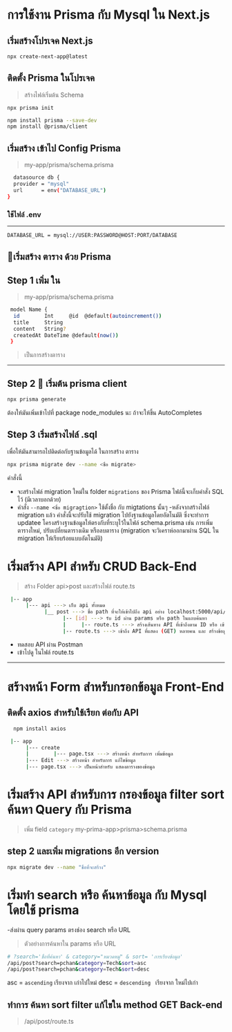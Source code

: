# การใช้งาน Prisma กับ Mysql ใน Next.js

## เริ่มสร้างโปรเจค Next.js

```bash
npx create-next-app@latest
```

## ติดตั้ง Prisma ในโปรเจค

> สร้างไฟล์เริ่มต้น Schema
```bash
npx prisma init
```

```bash
npm install prisma --save-dev
npm install @prisma/client
```

## เริ่มสร้าง เข้าไป Config Prisma

> my-app/prisma/schema.prisma

```bash
  datasource db {
  provider = "mysql"
  url      = env("DATABASE_URL")
}
```

### ใช้ไฟล์ .env

---

```bash
DATABASE_URL = mysql://USER:PASSWORD@HOST:PORT/DATABASE
```

## 🎉เริ่มสร้าง ตาราง ด้วย Prisma

## Step 1 เพิ่ม ใน

> my-app/prisma/schema.prisma

```bash
 model Name {
  id        Int     @id  @default(autoincrement())
  title     String
  content   String?
  createdAt DateTime @default(now())
 }
```

> เป็นการสร้างตาราง

---

## Step 2 👏 เริ่มต้น prisma client

```bash
npx prisma generate
```

ต้องให้มันเพิ่มเข้าไปที่ package node_modules นะ ถ้าจะให้ขึ้น AutoCompletes

## Step 3 เริ่มสร้างไฟล์ .sql

เพื่อให้มันสามารถไปติดต่อกับฐานข้อมูลได้ ในการสร้าง ตาราง

```bash
npx prisma migrate dev --name <ชื่อ migrate>
```

คำสั่งนี้

- จะสร้างไฟล์ migration ใหม่ใน folder `migrations` ของ Prisma ไฟล์นี้จะเก็บคำสั่ง SQL ไว้ (มีเวลาบอกด้วย)
- คำสั่ง `--name <ชื่อ migragtion>` ใช้ตั้งชื่อ กับ migtations นั้นๆ
  -หลังจากสร้างไฟล์ migration แล้ว คำสั่งนี้จะปรับใช้ migration ไปยังฐานข้อมูลโดยอัตโนมัติ ซึ่งจะทำการ updatee โครงสร้างฐานข้อมูลให้ตรงกับที่ระบุไว้ในไฟล์ schema.prisma เช่น การเพิ่มตารางใหม่, ปรับเปลี่ยนตารางเดิม หรือลบตาราง (migration จะวิเคราห์ออกมาผ่าน SQL ใน migration ให้เรียบร้อยแบบอัตโนมัติ)

# เริ่มสร้าง API สำหรับ CRUD Back-End

> สร้าง Folder api>post และสร้างไฟล์ route.ts

```bash
 |-- app
      |--- api ---> เก็บ api ทั้งหมด
            |__ post ---> ชื่อ path ที่จะให้เข้าไปถึง api อย่าง localhost:5000/api/post
                  |-- [id] ---> รับ id ผ่าน params หรือ path ในแถบค้นหา
                  |     |-- route.ts ---> สร้างเส้นทาง API ที่เข้าถึงตาม ID หรือ เข้าถึงคนเดียว GET PUT DELETE
                  |-- route.ts ---> เข้าถึง API ที่แสดง (GET) หลายคน และ สร้างข้อมูล (POST) 1 คน
```

- ทดสอบ API ผ่าน Postman
- เข้าไปดู ในไฟล์ route.ts

---

# สร้างหน้า Form สำหรับกรอกข้อมูล Front-End

## ติดตั้ง axios สำหรับใช้เรียก ต่อกับ API

```bash
  npm install axios
```

```bash
 |-- app
      |--- create
      |        |--- page.tsx ---> สร้างหน้า สำหรับการ เพิ่มข้อมูล
      |--- Edit ---> สร้างหน้า สำหรับการ แก้ไขข้อมูล
      |--- page.tsx ---> เป็นหน้าสำหรับ แสดงตารางของข้อมูล
```

# เริ่มสร้าง API สำหรับการ กรองข้อมูล filter sort ค้นหา Query กับ Prisma

> เพิ่ม field `category`
> my-prima-app>prisma>schema.prisma

## step 2 และเพิ่ม migrations อีก version

```bash
npx migrate dev --name "ชื่อที่จะสร้าง"
```

# เริ่มทำ search หรือ ค้นหาข้อมูล กับ Mysql โดยใช้ prisma

-ส่งผ่าน query params ตรงช่อง search หรือ URL

> ตัวอย่างการค้นหาใน params หรือ URL

```bash
# ?search='ชื่อที่ค้นหา' & category="หมวดหมู่" & sort= 'การเรียงข้อมูล'
/api/post?search=pchan&category=Tech&sort=asc 
/api/post?search=pchan&category=Tech&sort=desc
```
asc = `ascending` เรียงจาก เก่าไปใหม่
desc = `descending ` เรียงจาก ใหม่ไปเก่า

## ทำการ ค้นหา sort filter แก้ไขใน method GET Back-end
> /api/post/route.ts

## 


